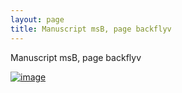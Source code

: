 ```yaml
---
layout: page
title: Manuscript msB, page backflyv
---
```


Manuscript msB, page backflyv

[![image](http://www.homermultitext.org/iipsrv?OBJ=IIP,1.0&FIF=/project/homer/pyramidal/deepzoom/hmt/vbbifolio/pending/backflyv_backcover.tif&WID=100&CVT=JPEG)](http://www.homermultitext.org/ict2/?urn=urn:cite2:hmt:vbbifolio.pending:backflyv_backcover)

